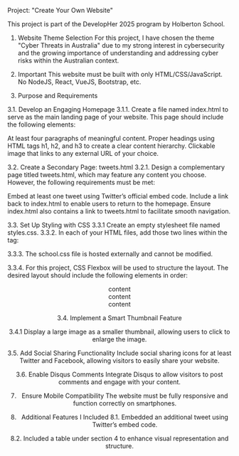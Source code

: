 Project: "Create Your Own Website"

This project is part of the DevelopHer 2025 program by Holberton School.

1. Website Theme Selection
For this project, I have chosen the theme "Cyber Threats in Australia" due to my strong interest in cybersecurity and the growing importance of understanding and addressing cyber risks within the Australian context.

2. Important
This website must be built with only HTML/CSS/JavaScript. No NodeJS, React, VueJS, Bootstrap, etc.

3. Purpose and Requirements

3.1. Develop an Engaging Homepage
3.1.1. Create a file named index.html to serve as the main landing page of your website. This page should include the following elements:

At least four paragraphs of meaningful content.
Proper headings using HTML tags h1, h2, and h3 to create a clear content hierarchy.
Clickable image that links to any external URL of your choice.

3.2.  Create a Secondary Page: tweets.html
3.2.1. Design a complementary page titled tweets.html, which may feature any content you choose. However, the following requirements must be met:

Embed at least one tweet using Twitter’s official embed code.
Include a link back to index.html to enable users to return to the homepage.
Ensure index.html also contains a link to tweets.html to facilitate smooth navigation.

3.3. Set Up Styling with CSS
3.3.1 Create an empty stylesheet file named styles.css.
3.3.2. In each of your HTML files, add those two lines within the <head> tag:

<link href="https://apply.holbertonschool.com/level2/school.css" rel="stylesheet">
<link href="styles.css" rel="stylesheet"> 

3.3.3. The school.css file is hosted externally and cannot be modified.

3.3.4. For this project, CSS Flexbox will be used to structure the layout. The desired layout should include the following elements in order:

<header> content
<article> content
<aside> content

3.4. Implement a Smart Thumbnail Feature

3.4.1 Display a large image as a smaller thumbnail, allowing users to click to enlarge the image.

3.5. Add Social Sharing Functionality
Include social sharing icons for at least Twitter and Facebook, allowing visitors to easily share your website.

3.6. Enable Disqus Comments
Integrate Disqus to allow visitors to post comments and engage with your content.

7. Ensure Mobile Compatibility
The website must be fully responsive and function correctly on smartphones.

8. Additional Features I Included
8.1. Embedded an additional tweet using Twitter’s embed code.

8.2. Included a table under section 4 to enhance visual representation and structure.
